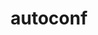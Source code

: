 ---
title: "autoconf"
layout: cache
categories: [package, develop-2023-08-13]
meta: {"versions": ["2.69"], "compilers": ["apple-clang@=14.0.0", "gcc@=11.1.0", "gcc@=11.3.0", "gcc@=12.1.0", "gcc@=7.3.1", "gcc@=7.5.0", "oneapi@=2023.2.0"], "oss": ["amzn2", "ubuntu18.04", "ubuntu20.04", "ubuntu22.04", "ventura"], "platforms": ["darwin", "linux"], "targets": ["aarch64", "neoverse_n1", "ppc64le", "x86_64", "x86_64_v3"], "stacks": ["aws-isc", "aws-isc-aarch64", "build_systems", "data-vis-sdk", "e4s", "e4s-oneapi", "e4s-power", "gpu-tests", "ml-darwin-aarch64-mps", "ml-linux-x86_64-cpu", "ml-linux-x86_64-cuda", "ml-linux-x86_64-rocm", "radiuss", "radiuss-aws", "radiuss-aws-aarch64", "root", "tutorial"], "num_specs": 10, "num_specs_by_stack": {"ml-darwin-aarch64-mps": 1, "root": 10, "radiuss-aws-aarch64": 2, "aws-isc-aarch64": 2, "radiuss-aws": 1, "aws-isc": 1, "e4s-power": 1, "build_systems": 1, "radiuss": 1, "e4s-oneapi": 1, "data-vis-sdk": 1, "e4s": 1, "gpu-tests": 1, "ml-linux-x86_64-cuda": 1, "ml-linux-x86_64-cpu": 1, "tutorial": 2, "ml-linux-x86_64-rocm": 1}}
spec_details: [{"hash": "i5ns765ren3skkptqan6zvq4dm24355n", "compiler": "apple-clang@=14.0.0", "versions": ["2.69"], "os": "ventura", "platform": "darwin", "target": "aarch64", "variants": ["build_system=autotools", "patches=35c4492,7793209,a49dd5b"], "stacks": ["ml-darwin-aarch64-mps", "root"], "size": "-", "tarball": "https://binaries.spack.io/releases/develop-2023-08-13/build_cache/darwin-ventura-aarch64/apple-clang-14.0.0/autoconf-2.69/darwin-ventura-aarch64-apple-clang-14.0.0-autoconf-2.69-i5ns765ren3skkptqan6zvq4dm24355n.spack"}, {"hash": "gqmd5vgr4omc6slhym4jb6qkszreg3cj", "compiler": "gcc@=7.3.1", "versions": ["2.69"], "os": "amzn2", "platform": "linux", "target": "aarch64", "variants": ["build_system=autotools", "patches=35c4492,7793209,a49dd5b"], "stacks": ["root", "radiuss-aws-aarch64", "aws-isc-aarch64"], "size": "-", "tarball": "https://binaries.spack.io/releases/develop-2023-08-13/build_cache/linux-amzn2-aarch64/gcc-7.3.1/autoconf-2.69/linux-amzn2-aarch64-gcc-7.3.1-autoconf-2.69-gqmd5vgr4omc6slhym4jb6qkszreg3cj.spack"}, {"hash": "4nw2ciwh73m47bbiuqnxadqpbcddsqyc", "compiler": "gcc@=7.3.1", "versions": ["2.69"], "os": "amzn2", "platform": "linux", "target": "neoverse_n1", "variants": ["build_system=autotools", "patches=35c4492,7793209,a49dd5b"], "stacks": ["root", "radiuss-aws-aarch64", "aws-isc-aarch64"], "size": "-", "tarball": "https://binaries.spack.io/releases/develop-2023-08-13/build_cache/linux-amzn2-neoverse_n1/gcc-7.3.1/autoconf-2.69/linux-amzn2-neoverse_n1-gcc-7.3.1-autoconf-2.69-4nw2ciwh73m47bbiuqnxadqpbcddsqyc.spack"}, {"hash": "lowhvxt2lc2usf5k6zbixcqz3mfs4bqs", "compiler": "gcc@=7.3.1", "versions": ["2.69"], "os": "amzn2", "platform": "linux", "target": "x86_64_v3", "variants": ["build_system=autotools", "patches=35c4492,7793209,a49dd5b"], "stacks": ["radiuss-aws", "root", "aws-isc"], "size": "-", "tarball": "https://binaries.spack.io/releases/develop-2023-08-13/build_cache/linux-amzn2-x86_64_v3/gcc-7.3.1/autoconf-2.69/linux-amzn2-x86_64_v3-gcc-7.3.1-autoconf-2.69-lowhvxt2lc2usf5k6zbixcqz3mfs4bqs.spack"}, {"hash": "v7i5i7mwzvp66tbqnxm7cz4xtsq5tbvn", "compiler": "gcc@=11.1.0", "versions": ["2.69"], "os": "ubuntu20.04", "platform": "linux", "target": "ppc64le", "variants": ["build_system=autotools", "patches=35c4492,7793209,a49dd5b"], "stacks": ["e4s-power", "root"], "size": "-", "tarball": "https://binaries.spack.io/releases/develop-2023-08-13/build_cache/linux-ubuntu20.04-ppc64le/gcc-11.1.0/autoconf-2.69/linux-ubuntu20.04-ppc64le-gcc-11.1.0-autoconf-2.69-v7i5i7mwzvp66tbqnxm7cz4xtsq5tbvn.spack"}, {"hash": "byfmt3lvhsp5j4iqsu6itn3d66ugtqbp", "compiler": "gcc@=7.5.0", "versions": ["2.69"], "os": "ubuntu18.04", "platform": "linux", "target": "x86_64_v3", "variants": ["build_system=autotools", "patches=35c4492,7793209,a49dd5b"], "stacks": ["build_systems", "radiuss", "root"], "size": "-", "tarball": "https://binaries.spack.io/releases/develop-2023-08-13/build_cache/linux-ubuntu18.04-x86_64_v3/gcc-7.5.0/autoconf-2.69/linux-ubuntu18.04-x86_64_v3-gcc-7.5.0-autoconf-2.69-byfmt3lvhsp5j4iqsu6itn3d66ugtqbp.spack"}, {"hash": "wcehtjdi2b4szbpgury5exct23ttiafg", "compiler": "oneapi@=2023.2.0", "versions": ["2.69"], "os": "ubuntu20.04", "platform": "linux", "target": "x86_64", "variants": ["build_system=autotools", "patches=35c4492,7793209,a49dd5b"], "stacks": ["e4s-oneapi", "root"], "size": "-", "tarball": "https://binaries.spack.io/releases/develop-2023-08-13/build_cache/linux-ubuntu20.04-x86_64/oneapi-2023.2.0/autoconf-2.69/linux-ubuntu20.04-x86_64-oneapi-2023.2.0-autoconf-2.69-wcehtjdi2b4szbpgury5exct23ttiafg.spack"}, {"hash": "6bhmrtfmhjmzse73cgpllsuooytaup4z", "compiler": "gcc@=11.1.0", "versions": ["2.69"], "os": "ubuntu20.04", "platform": "linux", "target": "x86_64_v3", "variants": ["build_system=autotools", "patches=35c4492,7793209,a49dd5b"], "stacks": ["data-vis-sdk", "e4s", "root", "gpu-tests"], "size": "-", "tarball": "https://binaries.spack.io/releases/develop-2023-08-13/build_cache/linux-ubuntu20.04-x86_64_v3/gcc-11.1.0/autoconf-2.69/linux-ubuntu20.04-x86_64_v3-gcc-11.1.0-autoconf-2.69-6bhmrtfmhjmzse73cgpllsuooytaup4z.spack"}, {"hash": "jufdwtwdqwlposvaow7shhzo4ugdrmuh", "compiler": "gcc@=11.3.0", "versions": ["2.69"], "os": "ubuntu22.04", "platform": "linux", "target": "x86_64_v3", "variants": ["build_system=autotools", "patches=35c4492,7793209,a49dd5b"], "stacks": ["ml-linux-x86_64-cuda", "root", "ml-linux-x86_64-cpu", "tutorial", "ml-linux-x86_64-rocm"], "size": "-", "tarball": "https://binaries.spack.io/releases/develop-2023-08-13/build_cache/linux-ubuntu22.04-x86_64_v3/gcc-11.3.0/autoconf-2.69/linux-ubuntu22.04-x86_64_v3-gcc-11.3.0-autoconf-2.69-jufdwtwdqwlposvaow7shhzo4ugdrmuh.spack"}, {"hash": "2vfo6mh5j25pdjog7lgvuzjx7ar3i5dj", "compiler": "gcc@=12.1.0", "versions": ["2.69"], "os": "ubuntu22.04", "platform": "linux", "target": "x86_64_v3", "variants": ["build_system=autotools", "patches=35c4492,7793209,a49dd5b"], "stacks": ["tutorial", "root"], "size": "-", "tarball": "https://binaries.spack.io/releases/develop-2023-08-13/build_cache/linux-ubuntu22.04-x86_64_v3/gcc-12.1.0/autoconf-2.69/linux-ubuntu22.04-x86_64_v3-gcc-12.1.0-autoconf-2.69-2vfo6mh5j25pdjog7lgvuzjx7ar3i5dj.spack"}]
---